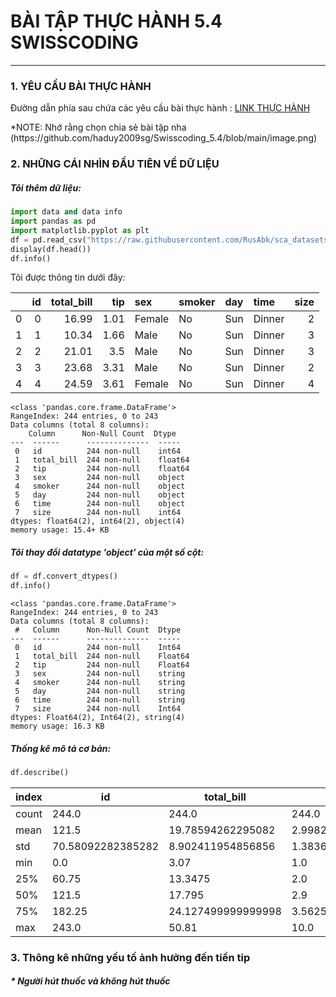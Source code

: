 # BÀI TẬP THỰC HÀNH 5.4 SWISSCODING
***
### 1. **YÊU CẦU BÀI THỰC HÀNH**

Đường dẫn phía sau chứa các yêu cầu bài thực hành :  [LINK THỰC HÀNH]([https://colab.research.google.com/drive/1TpyZNqmoa2y_kmNK8Osj3fIrc6iqtkil?usp=sharing](https://github.com/haduy2009sg/Swisscoding_5.4/blob/main/Duy_%5Btemplate%5D_Restaurant_tips_analysis.ipynb)) 
<p> *NOTE: Nhớ rằng chọn chia sẻ bài tập nha (https://github.com/haduy2009sg/Swisscoding_5.4/blob/main/image.png) </p>

### 2. **NHỮNG CÁI NHÌN ĐẦU TIÊN VỀ DỮ LIỆU**
##### Tôi thêm dữ liệu:

 ```python
 import data and data info
 import pandas as pd
 import matplotlib.pyplot as plt
 df = pd.read_csv("https://raw.githubusercontent.com/RusAbk/sca_datasets/main/tips.csv")
 display(df.head())
 df.info()
```

 Tôi được thông tin dưới đây:

|    |   id |   total_bill |   tip | sex    | smoker   | day   | time   |   size |
|---:|-----:|-------------:|------:|:-------|:---------|:------|:-------|-------:|
|  0 |    0 |        16.99 |  1.01 | Female | No       | Sun   | Dinner |      2 |
|  1 |    1 |        10.34 |  1.66 | Male   | No       | Sun   | Dinner |      3 |
|  2 |    2 |        21.01 |  3.5  | Male   | No       | Sun   | Dinner |      3 |
|  3 |    3 |        23.68 |  3.31 | Male   | No       | Sun   | Dinner |      2 |
|  4 |    4 |        24.59 |  3.61 | Female | No       | Sun   | Dinner |      4 |
```
<class 'pandas.core.frame.DataFrame'>
RangeIndex: 244 entries, 0 to 243
Data columns (total 8 columns):
    Column      Non-Null Count  Dtype  
---  ------      --------------  -----  
 0   id          244 non-null    int64  
 1   total_bill  244 non-null    float64
 2   tip         244 non-null    float64
 3   sex         244 non-null    object 
 4   smoker      244 non-null    object 
 5   day         244 non-null    object 
 6   time        244 non-null    object 
 7   size        244 non-null    int64  
dtypes: float64(2), int64(2), object(4)
memory usage: 15.4+ KB
```

##### Tôi thay đổi datatype 'object' của một số cột:

```python
df = df.convert_dtypes()
df.info()
```
```
<class 'pandas.core.frame.DataFrame'>
RangeIndex: 244 entries, 0 to 243
Data columns (total 8 columns):
 #   Column      Non-Null Count  Dtype  
---  ------      --------------  -----  
 0   id          244 non-null    Int64  
 1   total_bill  244 non-null    Float64
 2   tip         244 non-null    Float64
 3   sex         244 non-null    string 
 4   smoker      244 non-null    string 
 5   day         244 non-null    string 
 6   time        244 non-null    string 
 7   size        244 non-null    Int64  
dtypes: Float64(2), Int64(2), string(4)
memory usage: 16.3 KB
```
##### Thống kê mô tả cơ bản:
```python
df.describe()
```
|index|id|total\_bill|tip|size|
|---|---|---|---|---|
|count|244\.0|244\.0|244\.0|244\.0|
|mean|121\.5|19\.78594262295082|2\.99827868852459|2\.569672131147541|
|std|70\.58092282385282|8\.902411954856856|1\.3836381890011822|0\.9510998047322344|
|min|0\.0|3\.07|1\.0|1\.0|
|25%|60\.75|13\.3475|2\.0|2\.0|
|50%|121\.5|17\.795|2\.9|2\.0|
|75%|182\.25|24\.127499999999998|3\.5625|3\.0|
|max|243\.0|50\.81|10\.0|6\.0|

### 3. Thông kê những yếu tố ảnh hưởng đến tiền tip

##### * Người hút thuốc và không hút thuốc
